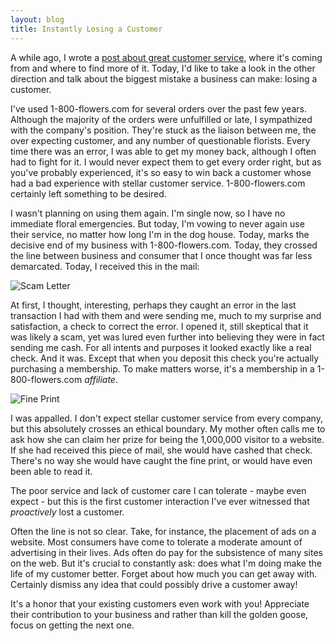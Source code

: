 ```yaml
---
layout: blog
title: Instantly Losing a Customer
---
```

A while ago, I wrote a [post about great customer service](http://avandamiri.com/2009/06/08/the-pursuit-of-happiness-through-outstanding-customer-service.html), where it's coming from and where to find more of it. Today, I'd like to take a look in the other direction and talk about the biggest mistake a business can make: losing a customer.

I've used 1-800-flowers.com for several orders over the past few years. Although the majority of the orders were unfulfilled or late, I sympathized with the company's position. They're stuck as the liaison between me, the over expecting customer, and any number of questionable florists. Every time there was an error, I was able to get my money back, although I often had to fight for it. I would never expect them to get every order right, but as you've probably experienced, it's so easy to win back a customer whose had a bad experience with stellar customer service. 1-800-flowers.com certainly left something to be desired.

I wasn't planning on using them again. I'm single now, so I have no immediate floral emergencies. But today, I'm vowing to never again use their service, no matter how long I'm in the dog house. Today, marks the decisive end of my business with 1-800-flowers.com. Today, they crossed the line between business and consumer that I once thought was far less demarcated. Today, I received this in the mail:

![Scam Letter](http://farm5.static.flickr.com/4061/4266183499_82010da51a.jpg)

At first, I thought, interesting, perhaps they caught an error in the last transaction I had with them and were sending me, much to my surprise and satisfaction, a check to correct the error. I opened it, still skeptical that it was likely a scam, yet was lured even further into believing they were in fact sending me cash. For all intents and purposes it looked exactly like a real check. And it was. Except that when you deposit this check you're actually purchasing a membership. To make matters worse, it's a membership in a 1-800-flowers.com _affiliate_.

![Fine Print](http://farm3.static.flickr.com/2714/4266944920_e73bb25483_o.png)

I was appalled. I don't expect stellar customer service from every company, but this absolutely crosses an ethical boundary. My mother often calls me to ask how she can claim her prize for being the 1,000,000 visitor to a website. If she had received this piece of mail, she would have cashed that check. There's no way she would have caught the fine print, or would have even been able to read it.

The poor service and lack of customer care I can tolerate - maybe even expect - but this is the first customer interaction I've ever witnessed that _proactively_ lost a customer.

Often the line is not so clear. Take, for instance, the placement of ads on a website. Most consumers have come to tolerate a moderate amount of advertising in their lives. Ads often do pay for the subsistence of many sites on the web. But it's crucial to constantly ask: does what I'm doing make the life of my customer better. Forget about how much you can get away with. Certainly dismiss any idea that could possibly drive a customer away!

It's a honor that your existing customers even work with you! Appreciate their contribution to your business and rather than kill the golden goose, focus on getting the next one.

